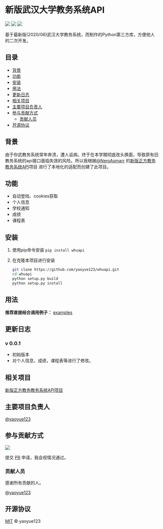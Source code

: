 # 新版武汉大学教务系统API

[![](https://img.shields.io/badge/主页-@yaoyue123-orange.svg)](https://github.com/yaoyue123) ![](https://img.shields.io/badge/Version-v0.0.1-blue.svg) ![](https://img.shields.io/badge/License-MIT-lightgrey.svg)


基于最新版(2020/06)武汉大学教务系统，而制作的Python第三方库，方便他人的二次开发。

## 目录

- [背景](#背景)
- [功能](#功能)
- [安装](#安装)
- [用法](#用法)
- [更新日志](#更新日志)
- [相关项目](#相关项目)
- [主要项目负责人](#主要项目负责人)
- [参与贡献方式](#参与贡献方式)
    - [贡献人员](#贡献人员)
- [开源协议](#开源协议)

## 背景

由于你武教务系统常年奔溃，遭人诟病。终于在本学期彻底改头换面，导致原有旧教务系统的api接口面临失效的风险。所以我根据[@NeroAsmarr](https://github.com/NeroAsmarr) 的[新版正方教务教务系统API](https://github.com/NeroAsmarr/zfnew)项目 进行了本地化的适配而创建了此项目。

## 功能
*  自动登陆、cookies获取
*  个人信息
*  学校通知
*  成绩
*  课程表

## 安装

1. 使用pip命令安装 `pip install whuapi`

2. 在克隆本项目进行安装
   ```bash
   git clone https://github.com/yaoyue123/whuapi.git
   cd whuapi
   python setup.py build
   python setup.py install
   ```

## 用法
**推荐直接结合调用例子：** [examples](https://github.com/yaoyue123/whuapi/tree/master/examples)

## 更新日志
### v 0.0.1
- 初始版本
- 对个人信息，成绩，课程表等进行了修改。
## 相关项目

[新版正方教务教务系统API项目](https://github.com/NeroAsmarr/zfnew) 

## 主要项目负责人

[@yaoyue123](https://github.com/yaoyue123)

## 参与贡献方式

[![](https://img.shields.io/badge/%E7%94%B3%E8%AF%B7-Pull%20Request-orange)](https://github.com/yaoyue123/whuapi/pulls)

提交 [PR](https://github.com/yaoyue123/whuapi/pulls) 申请，我会视情况通过。

### 贡献人员

感谢所有贡献的人。

[@yaoyue123](https://github.com/yaoyue123)

## 开源协议

[MIT](LICENSE) © yaoyue123